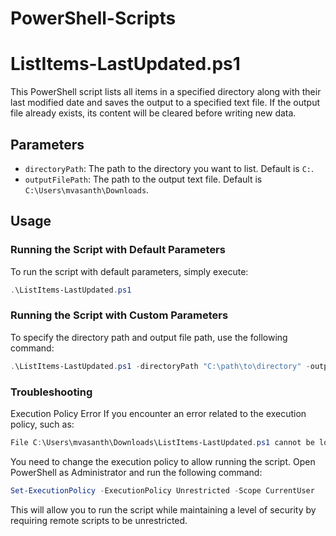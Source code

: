 # PowerShell-Scripts
# ListItems-LastUpdated.ps1

This PowerShell script lists all items in a specified directory along with their last modified date and saves the output to a specified text file. If the output file already exists, its content will be cleared before writing new data.

## Parameters

- `directoryPath`: The path to the directory you want to list. Default is `C:`.
- `outputFilePath`: The path to the output text file. Default is `C:\Users\mvasanth\Downloads`.

## Usage

### Running the Script with Default Parameters

To run the script with default parameters, simply execute:

```powershell
.\ListItems-LastUpdated.ps1
```
### Running the Script with Custom Parameters
To specify the directory path and output file path, use the following command:
```powershell
.\ListItems-LastUpdated.ps1 -directoryPath "C:\path\to\directory" -outputFilePath "C:\Users\mvasanth\Downloads\output.txt"
```

### Troubleshooting

Execution Policy Error
If you encounter an error related to the execution policy, such as:
```powershell
File C:\Users\mvasanth\Downloads\ListItems-LastUpdated.ps1 cannot be loaded. The file C:\Users\mvasanth\Downloads\ListItems-LastUpdated.ps1 is not digitally signed. You cannot run this script on the current system.
```

You need to change the execution policy to allow running the script. Open PowerShell as Administrator and run the following command:
```powershell
Set-ExecutionPolicy -ExecutionPolicy Unrestricted -Scope CurrentUser
```

This will allow you to run the script while maintaining a level of security by requiring remote scripts to be unrestricted.
